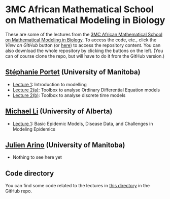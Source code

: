 # 3MC African Mathematical School on Mathematical Modeling in Biology

These are some of the lectures from the [3MC African Mathematical School on Mathematical Modeling in Biology](https://natural-sciences.nwu.ac.za/paa/3MC-School-BM). To access the code, etc., click the *View on GitHub* button (or [here](https://github.com/julien-arino/3MC-mathematical-modelling-in-biology)) to access the repository content. You can also download the whole repository by clicking the buttons on the left. (You can of course clone the repo, but will have to do it from the GitHub version.)

## [Stéphanie Portet](https://server.math.umanitoba.ca/~sportet/index.html) (University of Manitoba)

- [Lecture 1](SA_Portet_1.pdf): Introduction to modelling
- [Lecture 2(a)](SA_Portet_2_ODE.pdf): Toolbox to analyse Ordinary Differential Equation models
- [Lecture 2(b)](SA_Portet_2_DE.pdf): Toolbox to analyse discrete time models

## [Michael Li](https://www.ualberta.ca/~myli) (University of Alberta)

- [Lecture 1](MLi-3MC-Lecture1.pdf): Basic Epidemic Models, Disease Data, and Challenges in Modeling Epidemics

## [Julien Arino](https://julien-arino.github.io) (University of Manitoba)

- Nothing to see here yet

## Code directory

You can find some code related to the lectures in [this directory](https://github.com/julien-arino/3MC-mathematical-modelling-in-biology/tree/main/CODE) in the GitHub repo.